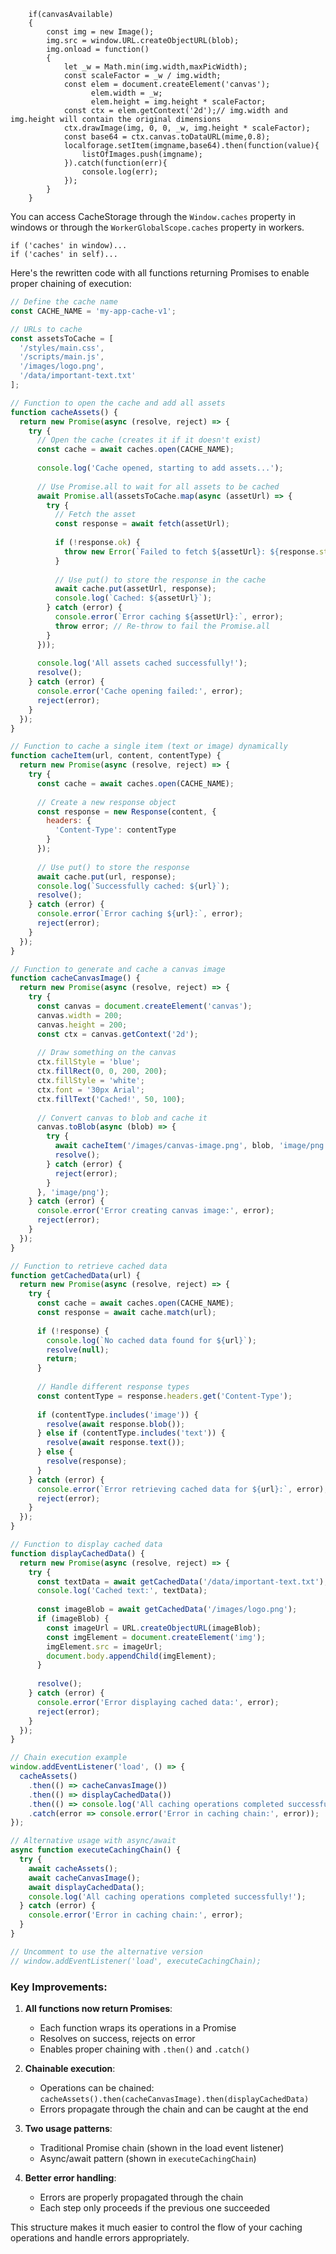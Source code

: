 ```
    if(canvasAvailable)
    {
        const img = new Image();
        img.src = window.URL.createObjectURL(blob);
        img.onload = function()
        {
            let _w = Math.min(img.width,maxPicWidth);
            const scaleFactor = _w / img.width;
            const elem = document.createElement('canvas');
                  elem.width = _w;
                  elem.height = img.height * scaleFactor;
            const ctx = elem.getContext('2d');// img.width and img.height will contain the original dimensions
            ctx.drawImage(img, 0, 0, _w, img.height * scaleFactor);
            const base64 = ctx.canvas.toDataURL(mime,0.8);
            localforage.setItem(imgname,base64).then(function(value){
                listOfImages.push(imgname);
            }).catch(function(err){
                console.log(err);
            });
        }
    }
```
You can access CacheStorage through the `Window.caches` property in windows or through the `WorkerGlobalScope.caches` property in workers.
```
if ('caches' in window)...
if ('caches' in self)...
```

Here's the rewritten code with all functions returning Promises to enable proper chaining of execution:

```javascript
// Define the cache name
const CACHE_NAME = 'my-app-cache-v1';

// URLs to cache
const assetsToCache = [
  '/styles/main.css',
  '/scripts/main.js',
  '/images/logo.png',
  '/data/important-text.txt'
];

// Function to open the cache and add all assets
function cacheAssets() {
  return new Promise(async (resolve, reject) => {
    try {
      // Open the cache (creates it if it doesn't exist)
      const cache = await caches.open(CACHE_NAME);
      
      console.log('Cache opened, starting to add assets...');
      
      // Use Promise.all to wait for all assets to be cached
      await Promise.all(assetsToCache.map(async (assetUrl) => {
        try {
          // Fetch the asset
          const response = await fetch(assetUrl);
          
          if (!response.ok) {
            throw new Error(`Failed to fetch ${assetUrl}: ${response.statusText}`);
          }
          
          // Use put() to store the response in the cache
          await cache.put(assetUrl, response);
          console.log(`Cached: ${assetUrl}`);
        } catch (error) {
          console.error(`Error caching ${assetUrl}:`, error);
          throw error; // Re-throw to fail the Promise.all
        }
      }));
      
      console.log('All assets cached successfully!');
      resolve();
    } catch (error) {
      console.error('Cache opening failed:', error);
      reject(error);
    }
  });
}

// Function to cache a single item (text or image) dynamically
function cacheItem(url, content, contentType) {
  return new Promise(async (resolve, reject) => {
    try {
      const cache = await caches.open(CACHE_NAME);
      
      // Create a new response object
      const response = new Response(content, {
        headers: {
          'Content-Type': contentType
        }
      });
      
      // Use put() to store the response
      await cache.put(url, response);
      console.log(`Successfully cached: ${url}`);
      resolve();
    } catch (error) {
      console.error(`Error caching ${url}:`, error);
      reject(error);
    }
  });
}

// Function to generate and cache a canvas image
function cacheCanvasImage() {
  return new Promise(async (resolve, reject) => {
    try {
      const canvas = document.createElement('canvas');
      canvas.width = 200;
      canvas.height = 200;
      const ctx = canvas.getContext('2d');
      
      // Draw something on the canvas
      ctx.fillStyle = 'blue';
      ctx.fillRect(0, 0, 200, 200);
      ctx.fillStyle = 'white';
      ctx.font = '30px Arial';
      ctx.fillText('Cached!', 50, 100);
      
      // Convert canvas to blob and cache it
      canvas.toBlob(async (blob) => {
        try {
          await cacheItem('/images/canvas-image.png', blob, 'image/png');
          resolve();
        } catch (error) {
          reject(error);
        }
      }, 'image/png');
    } catch (error) {
      console.error('Error creating canvas image:', error);
      reject(error);
    }
  });
}

// Function to retrieve cached data
function getCachedData(url) {
  return new Promise(async (resolve, reject) => {
    try {
      const cache = await caches.open(CACHE_NAME);
      const response = await cache.match(url);
      
      if (!response) {
        console.log(`No cached data found for ${url}`);
        resolve(null);
        return;
      }
      
      // Handle different response types
      const contentType = response.headers.get('Content-Type');
      
      if (contentType.includes('image')) {
        resolve(await response.blob());
      } else if (contentType.includes('text')) {
        resolve(await response.text());
      } else {
        resolve(response);
      }
    } catch (error) {
      console.error(`Error retrieving cached data for ${url}:`, error);
      reject(error);
    }
  });
}

// Function to display cached data
function displayCachedData() {
  return new Promise(async (resolve, reject) => {
    try {
      const textData = await getCachedData('/data/important-text.txt');
      console.log('Cached text:', textData);
      
      const imageBlob = await getCachedData('/images/logo.png');
      if (imageBlob) {
        const imageUrl = URL.createObjectURL(imageBlob);
        const imgElement = document.createElement('img');
        imgElement.src = imageUrl;
        document.body.appendChild(imgElement);
      }
      
      resolve();
    } catch (error) {
      console.error('Error displaying cached data:', error);
      reject(error);
    }
  });
}

// Chain execution example
window.addEventListener('load', () => {
  cacheAssets()
    .then(() => cacheCanvasImage())
    .then(() => displayCachedData())
    .then(() => console.log('All caching operations completed successfully!'))
    .catch(error => console.error('Error in caching chain:', error));
});

// Alternative usage with async/await
async function executeCachingChain() {
  try {
    await cacheAssets();
    await cacheCanvasImage();
    await displayCachedData();
    console.log('All caching operations completed successfully!');
  } catch (error) {
    console.error('Error in caching chain:', error);
  }
}

// Uncomment to use the alternative version
// window.addEventListener('load', executeCachingChain);
```

### Key Improvements:

1. **All functions now return Promises**:
   - Each function wraps its operations in a Promise
   - Resolves on success, rejects on error
   - Enables proper chaining with `.then()` and `.catch()`

2. **Chainable execution**:
   - Operations can be chained: `cacheAssets().then(cacheCanvasImage).then(displayCachedData)`
   - Errors propagate through the chain and can be caught at the end

3. **Two usage patterns**:
   - Traditional Promise chain (shown in the load event listener)
   - Async/await pattern (shown in `executeCachingChain`)

4. **Better error handling**:
   - Errors are properly propagated through the chain
   - Each step only proceeds if the previous one succeeded

This structure makes it much easier to control the flow of your caching operations and handle errors appropriately.
